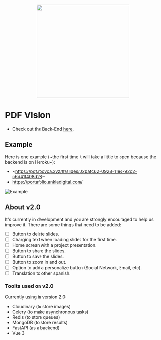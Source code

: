 <p align="center">
  <img src="public/icon-2.png" width="300" />
</p>


# PDF Vision
- Check out the Back-End [here](https://github.com/Rooyca/PDF-Vision-BE).

## Example

Here is one example (~the first time it will take a little to open because the backend is on Heroku~):

- ~https://pdf.rooyca.xyz/#/slides/02bafc62-0928-11ed-92c2-c6d41f408d28~
- https://portafolio.ankladigital.com/

![Example](https://res.cloudinary.com/rooyca/image/upload/v1658848988/asdo_rvntrw.png)

## About v2.0

It's currently in development and you are strongly encouraged to help us improve it. There are some things that need to be added:

- [ ] Button to delete slides.
- [ ] Charging text when loading slides for the first time.
- [ ] Home screan with a project presentation.
- [ ] Button to share the slides.
- [ ] Button to save the slides.
- [ ] Button to zoom in and out.
- [ ] Option to add a personalize button (Social Network, Email, etc).
- [ ] Translation to other spanish.

### Toolts used on v2.0

Currently using in version 2.0:

- Cloudinary (to store images)
- Celery (to make asynchronous tasks)
- Redis (to store queues)
- MongoDB (to store results)
- FastAPI (as a backend)
- Vue 3

